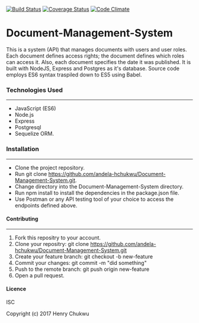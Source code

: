 [![Build Status](https://travis-ci.org/andela-hchukwu/Document-Management-System.svg?branch=chore%2F142248823%2Fintegrate-travis-with-readme-badge)](https://travis-ci.org/andela-hchukwu/Document-Management-System)
[![Coverage Status](https://coveralls.io/repos/github/andela-hchukwu/Document-Management-System/badge.svg?branch=chore%2F142312565%2Fcoveralls-code-coverage-service)](https://coveralls.io/github/andela-hchukwu/Document-Management-System?branch=chore%2F142312565%2Fcoveralls-code-coverage-service)
[![Code Climate](https://codeclimate.com/github/andela-hchukwu/Document-Management-System/badges/gpa.svg)](https://codeclimate.com/github/andela-hchukwu/Document-Management-System)

# Document-Management-System

This is a system (API) that manages documents with users and user roles. Each document defines access rights; the document defines which roles can access it. Also, each document specifies the date it was published. It is built with NodeJS, Express and Postgres as it's database.
Source code employs ES6 syntax traspiled down to ES5 using Babel.

### Technologies Used
---
- JavaScript (ES6)
- Node.js
- Express
- Postgresql
- Sequelize ORM.


### Installation
---

- Clone the project repository.
- Run git clone https://github.com/andela-hchukwu/Document-Management-System.git.
- Change directory into the Document-Management-System directory.
- Run npm install to install the dependencies in the package.json file.
- Use Postman or any API testing tool of your choice to access the endpoints defined above.

#### Contributing
---

1. Fork this repositry to your account.
2. Clone your repositry: git clone https://github.com/andela-hchukwu/Document-Management-System.git
3. Create your feature branch: git checkout -b new-feature
4. Commit your changes: git commit -m "did something"
5. Push to the remote branch: git push origin new-feature
6. Open a pull request.

#### Licence
ISC

Copyright (c) 2017 Henry Chukwu